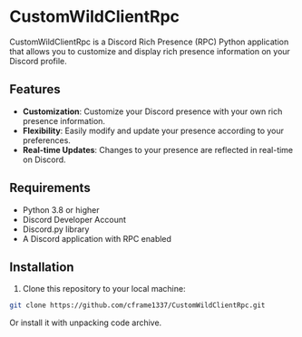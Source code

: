 # CustomWildClientRpc

CustomWildClientRpc is a Discord Rich Presence (RPC) Python application that allows you to customize and display rich presence information on your Discord profile.

## Features

- **Customization**: Customize your Discord presence with your own rich presence information.
- **Flexibility**: Easily modify and update your presence according to your preferences.
- **Real-time Updates**: Changes to your presence are reflected in real-time on Discord.

## Requirements

- Python 3.8 or higher
- Discord Developer Account
- Discord.py library
- A Discord application with RPC enabled

## Installation

1. Clone this repository to your local machine:

```bash
git clone https://github.com/cframe1337/CustomWildClientRpc.git
```
Or install it with unpacking code archive.
